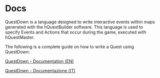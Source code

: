 # Docs

QuestDown is a language designed to write interactive events within maps generated with the hQuestBuilder software. 
This language is used to specify Events and Actions that occur during the game, executed with hQuestMaster. 

The following is a complete guide on how to write a Quest using QuestDown:

[QuestDown - Documentation (EN)](https://github.com/Ryuasd/hQuestMaster/blob/main/Docs/QuestDown%20-%20Documentation%20-%20v1.0.EN.pdf)

[QuestDown - Documentazione (IT)](https://github.com/Ryuasd/hQuestMaster/blob/main/Docs/QuestDown%20-%20Documentazione%20-%20%20v1.0.IT.pdf)
